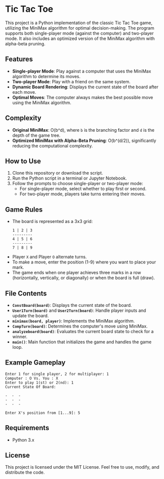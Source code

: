 # Tic Tac Toe

This project is a Python implementation of the classic Tic Tac Toe game, utilizing the MiniMax algorithm for optimal decision-making. The program supports both single-player mode (against the computer) and two-player mode. It also includes an optimized version of the MiniMax algorithm with alpha-beta pruning.

## Features
- **Single-player Mode**: Play against a computer that uses the MiniMax algorithm to determine its moves.
- **Two-player Mode**: Play with a friend on the same system.
- **Dynamic Board Rendering**: Displays the current state of the board after each move.
- **Optimal Moves**: The computer always makes the best possible move using the MiniMax algorithm.

## Complexity
- **Original MiniMax**: O(b^d), where `b` is the branching factor and `d` is the depth of the game tree.
- **Optimized MiniMax with Alpha-Beta Pruning**: O(b^(d/2)), significantly reducing the computational complexity.

## How to Use
1. Clone this repository or download the script.
2. Run the Python script in a terminal or Jupyter Notebook.
3. Follow the prompts to choose single-player or two-player mode:
   - For single-player mode, select whether to play first or second.
   - For two-player mode, players take turns entering their moves.

## Game Rules
- The board is represented as a 3x3 grid:
  ```
  1 | 2 | 3
  ---------
  4 | 5 | 6
  ---------
  7 | 8 | 9
  ```
- Player `X` and Player `O` alternate turns.
- To make a move, enter the position (1-9) where you want to place your mark.
- The game ends when one player achieves three marks in a row (horizontally, vertically, or diagonally) or when the board is full (draw).

## File Contents
- **`ConstBoard(board)`**: Displays the current state of the board.
- **`User1Turn(board)`** and **`User2Turn(board)`**: Handle player inputs and update the board.
- **`minimax(board, player)`**: Implements the MiniMax algorithm.
- **`CompTurn(board)`**: Determines the computer's move using MiniMax.
- **`analyzeboard(board)`**: Evaluates the current board state to check for a winner.
- **`main()`**: Main function that initializes the game and handles the game loop.

## Example Gameplay
```text
Enter 1 for single player, 2 for multiplayer: 1
Computer : O Vs. You : X
Enter to play 1(st) or 2(nd): 1
Current State Of Board:

-  -  -
-  -  -
-  -  -

Enter X's position from [1...9]: 5
```

## Requirements
- Python 3.x

## License
This project is licensed under the MIT License. Feel free to use, modify, and distribute the code.

